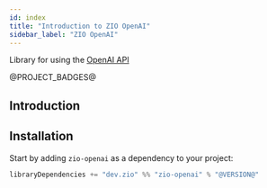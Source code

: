 ```yaml
---
id: index
title: "Introduction to ZIO OpenAI"
sidebar_label: "ZIO OpenAI"
---
```


Library for using the [OpenAI API](https://beta.openai.com/docs/introduction/overview)

@PROJECT_BADGES@

## Introduction

## Installation

Start by adding `zio-openai` as a dependency to your project:

```scala
libraryDependencies += "dev.zio" %% "zio-openai" % "@VERSION@"
```

[//]: # (TODO: Add example section)
[//]: # (## Example)